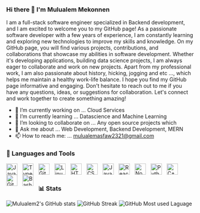 ### Hi there 👋 I'm Mulualem Mekonnen 
I am a full-stack software engineer specialized in Backend development, and I am excited to welcome you to my GitHub page! As a passionate software developer with a few years of experience, I am constantly learning and exploring new technologies to improve my skills and knowledge. On my GitHub page, you will find various projects, contributions, and collaborations that showcase my abilities in software development. Whether it's developing applications, building data science projects, I am always eager to collaborate and work on new projects. Apart from my professional work, I am also passionate about history, hicking, jogging and etc ..., which helps me maintain a healthy work-life balance. I hope you find my GitHub page informative and engaging. Don't hesitate to reach out to me if you have any questions, ideas, or suggestions for collaboration. Let's connect and work together to create something amazing!


- 🔭 I’m currently working on ... Cloud Services
- 🌱 I’m currently learning ... Datascience and Machine Learning
- 👯 I’m looking to collaborate on ... Any open source projects which 
- 💬 Ask me about ... Web Development, Backend Development, MERN
- 📫 How to reach me: ... mulualemasfaw2321@gmail.com

### 🧰 Languages and Tools

<img align="left" alt="Java" width="30px" style="padding-right:10px;" src="https://cdn.jsdelivr.net/gh/devicons/devicon/icons/java/java-original.svg"/>
<img align="left" alt="TypeScript" width="30px" style="padding-right:10px;" src="https://cdn.jsdelivr.net/gh/devicons/devicon/icons/typescript/typescript-plain.svg" />
<img align="left" alt="Git" width="30px" style="padding-right:10px;" src="https://cdn.jsdelivr.net/gh/devicons/devicon/icons/git/git-original.svg" />
<img align="left" alt="Linux" width="30px" style="padding-right:10px;" src="https://cdn.jsdelivr.net/gh/devicons/devicon/icons/linux/linux-original.svg" />
<img align="left" alt="HTML" width="30px" style="padding-right:10px;" src="https://cdn.jsdelivr.net/gh/devicons/devicon/icons/html5/html5-plain.svg" />
<img align="left" alt="CSS" width="30px" style="padding-right:10px;" src="https://cdn.jsdelivr.net/gh/devicons/devicon/icons/css3/css3-plain.svg" />
<img align="left" alt="JavaScript" width="30px" style="padding-right:10px;" src="https://cdn.jsdelivr.net/gh/devicons/devicon/icons/javascript/javascript-plain.svg" />
<img align="left" alt="React" width="30px" style="padding-right:10px;" src="https://cdn.jsdelivr.net/gh/devicons/devicon/icons/react/react-original.svg" />
<img align="left" alt="NodeJS" width="30px" style="padding-right:10px;" src="https://cdn.jsdelivr.net/gh/devicons/devicon/icons/nodejs/nodejs-original.svg" />
<img align="left" alt="Python" width="30px" style="padding-right:10px;" src="https://cdn.jsdelivr.net/gh/devicons/devicon/icons/python/python-plain.svg" />
<img align="left" alt="C++" width="30px" style="padding-right:10px;" src="https://cdn.jsdelivr.net/gh/devicons/devicon/icons/cplusplus/cplusplus-line.svg" />
<img align="left" alt="GitHub" width="30px" style="padding-right:10px;" src="https://cdn.jsdelivr.net/gh/devicons/devicon/icons/github/github-original.svg" />
<img align="left" alt="Bash" width="30px" style="padding-right:10px;" src="https://cdn.jsdelivr.net/gh/devicons/devicon/icons/bash/bash-original.svg" />
<br />

#
### 📊 Stats

![Mulualem2's GitHub stats](https://github-readme-stats.vercel.app/api?username=Mulualem2&show_icons=true&theme=gruvbox)
![GitHub Streak](https://streak-stats.demolab.com?user=Mulualem2&theme=gruvbox&border_radius=4.5)
![GitHub Most used Laguage](https://github-readme-stats.vercel.app/api/top-langs?username=Mulualem2&show_icons=true&theme=gruvbox)
#
